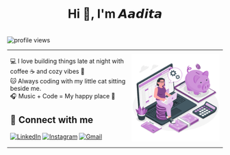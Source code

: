 <h1 align="center">Hi 👋, I'm 𝘼𝙖𝙙𝙞𝙩𝙖</h1>
<br>
<img src="https://komarev.com/ghpvc/?username=23f2000181&color=C8A2C8&style=for-the-badge&label=Profile+Views" alt="profile views"/>
<br>
<table>
<tr>
<td>

💻 I love building things late at night with coffee ☕ and cozy vibes 🌸  
🐱 Always coding with my little cat sitting beside me.  
🎧 Music + Code = My happy place 💜  

## 🌸 Connect with me

[![LinkedIn](https://img.shields.io/badge/LinkedIn-0077B5?style=for-the-badge&logo=linkedin&logoColor=white)](https://linkedin.com/in/YOUR-LINK)
[![Instagram](https://img.shields.io/badge/Instagram-E4405F?style=for-the-badge&logo=instagram&logoColor=white)](https://instagram.com/YOUR-LINK)
[![Gmail](https://img.shields.io/badge/Email-D14836?style=for-the-badge&logo=gmail&logoColor=white)](mailto:your@email.com)


</td>
<td>

<img src="Manage money.gif" alt="managing money" width="400"/>

</td>
</tr>
</table>
